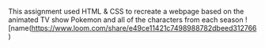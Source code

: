 
This assignment used HTML & CSS to recreate a webpage based on the animated TV show Pokemon and all of the characters from each season
![name(https://www.loom.com/share/e49ce11421c7498988782dbeed312766)
